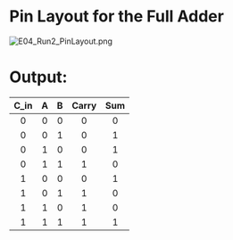 # Pin Layout for the Full Adder

<img src="https://github.com/joejo-joestar/uni_codes/blob/main/Year%202/Digital%20Design/Media/E04_Run2_PinLayout.png" title="" alt="E04_Run2_PinLayout.png" data-align="center">

# Output:


| C_in | A   | B   | Carry | Sum |
|:----:|:---:|:---:|:-----:|:---:|
| 0    | 0   | 0   | 0     | 0   |
| 0    | 0   | 1   | 0     | 1   |
| 0    | 1   | 0   | 0     | 1   |
| 0    | 1   | 1   | 1     | 0   |
| 1    | 0   | 0   | 0     | 1   |
| 1    | 0   | 1   | 1     | 0   |
| 1    | 1   | 0   | 1     | 0   |
| 1    | 1   | 1   | 1     | 1   |
